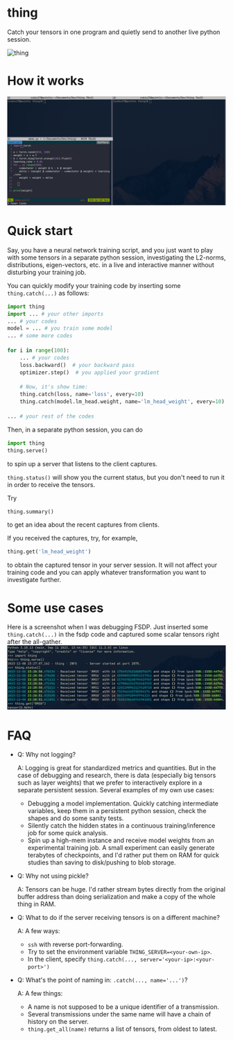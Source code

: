 # thing
Catch your tensors in one program and quietly send to another live python session.

![thing](https://upload.wikimedia.org/wikipedia/en/thumb/d/d0/Thing_%28The_Addams_Family%29.gif/375px-Thing_%28The_Addams_Family%29.gif)

# How it works
![thing_demo](assets/demo.gif)

# Quick start
Say, you have a neural network training script, and you just want to play with some tensors in a separate
python session, investigating the L2-norms, distributions, eigen-vectors, etc. in a live and interactive manner without
disturbing your training job.

You can quickly modify your training code by inserting some `thing.catch(...)` as follows:
```python
import thing
import ... # your other imports
... # your codes
model = ... # you train some model
... # some more codes

for i in range(100):
    ... # your codes
    loss.backward()  # your backward pass
    optimizer.step()  # you applied your gradient
    
    # Now, it's show time:
    thing.catch(loss, name='loss', every=10)
    thing.catch(model.lm_head.weight, name='lm_head_weight', every=10)

... # your rest of the codes
```

Then, in a separate python session, you can do
```python
import thing
thing.serve()
```
to spin up a server that listens to the client captures.

`thing.status()` will show you the current status, but you don't need to run it in order to receive the tensors.

Try
```python
thing.summary()
```
to get an idea about the recent captures from clients.

If you received the captures, try, for example,
```python
thing.get('lm_head_weight')
```
to obtain the captured tensor in your server session. It will not affect your training code and you can apply
whatever transformation you want to investigate further.


# Some use cases
Here is a screenshot when I was debugging FSDP. Just inserted some `thing.catch(...)` in the fsdp code and
captured some scalar tensors right after the all-gather.
![debug](assets/example.png)

# FAQ
- Q: Why not logging?

  A: Logging is great for standardized metrics and quantities. But in the case of debugging and research, there is 
  data (especially big tensors such as layer weights) that we prefer to interactively explore in a separate persistent
  session.
  Several examples of my own use cases:

  - Debugging a model implementation. Quickly catching intermediate variables, keep them in a persistent python
    session, check the shapes and do some sanity tests.
  - Silently catch the hidden states in a continuous training/inference job for some quick analysis.
  - Spin up a high-mem instance and receive model weights from an experimental training job. A small experiment can
    easily generate terabytes of checkpoints, and I'd rather put them on RAM for quick studies than saving
    to disk/pushing to blob storage.
  
- Q: Why not using pickle?

  A: Tensors can be huge. I'd rather stream bytes directly from the original buffer address than doing serialization
  and make a copy of the whole thing in RAM.

- Q: What to do if the server receiving tensors is on a different machine?
  
  A: A few ways:

  - `ssh` with reverse port-forwarding.
  - Try to set the environment variable `THING_SERVER=<your-own-ip>`.
  - In the client, specify `thing.catch(..., server='<your-ip>:<your-port>')`

- Q: What's the point of naming in: `.catch(..., name='...')`?

  A: A few things:
  - A name is not supposed to be a unique identifier of a transmission.
  - Several transmissions under the same name will have a chain of history on the server.
  - `thing.get_all(name)` returns a list of tensors, from oldest to latest.